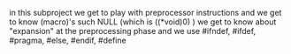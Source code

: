 in this subproject we get to play with preprocessor
instructions and we get to know (macro)'s
such NULL (which is ((*void)0) )
we get to know about "expansion" at the preprocessing phase
and we use #ifndef, #ifdef, #pragma, #else, #endif, #define